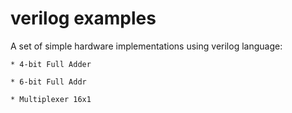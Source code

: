 # verilog examples
A set of simple hardware implementations using verilog language:

	* 4-bit Full Adder

	* 6-bit Full Addr

	* Multiplexer 16x1
